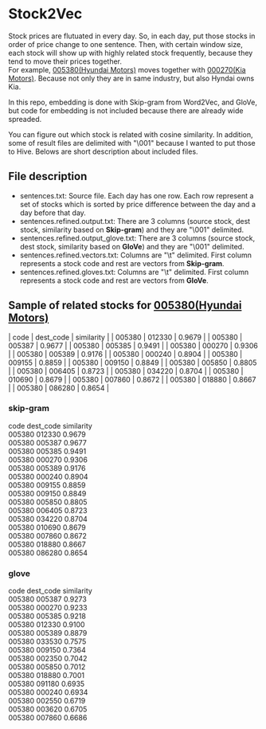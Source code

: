 # Stock2Vec

Stock prices are flutuated in every day. So, in each day, put those stocks in order of price change to one sentence. Then, with certain window size, each stock will show up with highly related stock frequently, because they tend to move their prices together.  
For example, [005380(Hyundai Motors)](http://finance.yahoo.com/quote/005380.KS/?p=005380.KS) moves together with [000270(Kia Motors)](http://finance.yahoo.com/quote/000270.KS/?p=000270.KS). Because not only they are in same industry, but also Hyndai owns Kia.

In this repo, embedding is done with Skip-gram from Word2Vec, and GloVe, but code for embedding is not included because there are already wide spreaded. 

You can figure out which stock is related with cosine similarity. In addition, some of result files are delimited with "\001" because I wanted to put those to Hive. Belows are short description about included files.

## File description
- sentences.txt: Source file. Each day has one row. Each row represent a set of stocks which is sorted by price difference between the day and a day before that day.
- sentences.refined.output.txt: There are 3 columns (source stock, dest stock, similarity based on **Skip-gram**) and they are "\001" delimited. 
- sentences.refined.output_glove.txt: There are 3 columns (source stock, dest stock, similarity based on **GloVe**) and they are "\001" delimited. 
- sentences.refined.vectors.txt: Columns are "\t" delimited. First column represents a stock code and rest are vectors from **Skip-gram**.
- sentences.refined.gloves.txt: Columns are "\t" delimited. First column represents a stock code and rest are vectors from **GloVe**.

## Sample of related stocks for [005380(Hyundai Motors)](http://finance.yahoo.com/quote/005380.KS/?p=005380.KS)

| code | dest_code | similarity |
| 005380 | 012330 | 0.9679 |
| 005380 | 005387 | 0.9677 |
| 005380 | 005385 | 0.9491 |
| 005380 | 000270 | 0.9306 |
| 005380 | 005389 | 0.9176 |
| 005380 | 000240 | 0.8904 |
| 005380 | 009155 | 0.8859 |
| 005380 | 009150 | 0.8849 |
| 005380 | 005850 | 0.8805 |
| 005380 | 006405 | 0.8723 |
| 005380 | 034220 | 0.8704 |
| 005380 | 010690 | 0.8679 |
| 005380 | 007860 | 0.8672 |
| 005380 | 018880 | 0.8667 |
| 005380 | 086280 | 0.8654 |



### skip-gram		
code	dest_code	similarity  
005380	012330	0.9679  
005380	005387	0.9677  
005380	005385	0.9491  
005380	000270	0.9306  
005380	005389	0.9176  
005380	000240	0.8904  
005380	009155	0.8859  
005380	009150	0.8849  
005380	005850	0.8805  
005380	006405	0.8723  
005380	034220	0.8704  
005380	010690	0.8679  
005380	007860	0.8672  
005380	018880	0.8667  
005380	086280	0.8654  

### glove		
code	dest_code	similarity  
005380	005387	0.9273  
005380	000270	0.9233  
005380	005385	0.9218  
005380	012330	0.9100  
005380	005389	0.8879  
005380	033530	0.7575  
005380	009150	0.7364  
005380	002350	0.7042  
005380	005850	0.7012  
005380	018880	0.7001  
005380	091180	0.6935  
005380	000240	0.6934  
005380	002550	0.6719  
005380	003620	0.6705  
005380	007860	0.6686  
